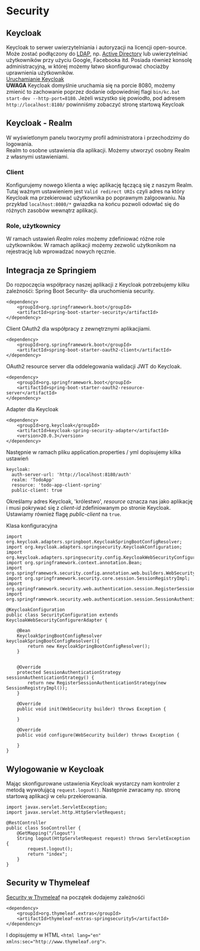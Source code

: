 # Security

## Keycloak

Keycloak to serwer uwierzytelniania i autoryzacji na licencji open-source. Może zostać podłączony
do [LDAP](https://sekurak.pl/podatnosc-ldap-injection-definicje-przyklady-ataku-metody-ochrony/),
np. [Active Directory](https://pasja-informatyki.pl/sieci-komputerowe/active-directory-wstep/) lub
uwierzytelniać użytkowników przy użyciu Google, Facebooka itd. Posiada również konsolę administracyjną, w której możemy
łatwo skonfigurować chociażby uprawnienia użytkowników.  
[Uruchamianie Keycloak](https://www.baeldung.com/spring-boot-keycloak)  
**UWAGA** Keycloak domyślnie uruchamia się na porcie 8080, możemy zmienić to zachowanie poprzez dodanie odpowiedniej flagi
``bin/kc.bat start-dev --http-port=8180``. Jeżeli wszystko się powiodło, pod adresem ``http://localhost:8180/`` powinniśmy 
zobaczyć stronę startową Keycloak  

## Keycloak - Realm

W wyświetlonym panelu tworzymy profil administratora i przechodzimy do logowania.  
Realm to osobne ustawienia dla aplikacji. Możemy utworzyć osobny Realm z własnymi ustawieniami. 

### Client

Konfigurujemy nowego klienta a więc aplikację łączącą się z naszym Realm. Tutaj ważnym ustawieniem jest
``Valid redirect URIs`` czyli adres na który Keycloak ma przekierować użytkownika po poprawnym zalgoowaniu. Na przykład 
``localhost:8080/*`` gwiazdka na końcu pozwoli odowłać się do różnych zasobów wewnątrz aplikacji. 

### Role, użytkownicy

W ramach ustawień *Realm roles* możemy zdefiniować różne role użytkowników. W ramach aplikacji możemy zezwolić użytkonikom
na rejestrację lub wprowadzać nowych ręcznie. 

## Integracja ze Springiem

Do rozpoczęcia współpracy naszej aplikacji z Keycloak potrzebujemy kilku zależnośći:
Spring Boot Security- dla uruchomienia security.
```
<dependency>
    <groupId>org.springframework.boot</groupId>
    <artifactId>spring-boot-starter-security</artifactId>
</dependency>
```

Client OAuth2 dla współpracy z zewnętrznymi aplikacjiami.
```
<dependency>
    <groupId>org.springframework.boot</groupId>
    <artifactId>spring-boot-starter-oauth2-client</artifactId>
</dependency>
```

OAuth2 resource server dla oddelegowania walidacji JWT do Keycloak.
```
<dependency>
    <groupId>org.springframework.boot</groupId>
    <artifactId>spring-boot-starter-oauth2-resource-server</artifactId>
</dependency>
```

Adapter dla Keycloak
```
<dependency>
    <groupId>org.keycloak</groupId>
    <artifactId>keycloak-spring-security-adapter</artifactId>
    <version>20.0.3</version>
</dependency>
```
  
Następnie w ramach pliku application.properties / yml dopisujemy kilka ustawień
```
keycloak:
  auth-server-url: 'http://localhost:8180/auth'
  realm: 'TodoApp'
  resource: 'todo-app-client-spring'
  public-client: true
```
Określamy adres Keycloak, 'królestwo', *resource* oznacza nas jako aplikację i musi pokrywać się z *client-id* zdefiniowanym
po stronie Keycloak. Ustawiamy również flagę *public-client* na ``true``.  
  
  
Klasa konfiguracyjna
```
import org.keycloak.adapters.springboot.KeycloakSpringBootConfigResolver;
import org.keycloak.adapters.springsecurity.KeycloakConfiguration;
import org.keycloak.adapters.springsecurity.config.KeycloakWebSecurityConfigurerAdapter;
import org.springframework.context.annotation.Bean;
import org.springframework.security.config.annotation.web.builders.WebSecurity;
import org.springframework.security.core.session.SessionRegistryImpl;
import org.springframework.security.web.authentication.session.RegisterSessionAuthenticationStrategy;
import org.springframework.security.web.authentication.session.SessionAuthenticationStrategy;

@KeycloakConfiguration
public class SecurityConfiguration extends KeycloakWebSecurityConfigurerAdapter {

    @Bean
    KeycloakSpringBootConfigResolver keycloakSpringBootConfigResolver(){
        return new KeycloakSpringBootConfigResolver();
    }


    @Override
    protected SessionAuthenticationStrategy sessionAuthenticationStrategy() {
        return new RegisterSessionAuthenticationStrategy(new SessionRegistryImpl());
    }

    @Override
    public void init(WebSecurity builder) throws Exception {

    }

    @Override
    public void configure(WebSecurity builder) throws Exception {

    }
}
```

## Wylogowanie w Keycloak

Mając skonfigurowane ustawienia Keycloak wystarczy nam kontroler z metodą wywołującą ``request.logout()``. Następnie zwracamy
np. stronę startową aplikacji w celu przekierowania.
```
import javax.servlet.ServletException;
import javax.servlet.http.HttpServletRequest;

@RestController
public class SsoController {
    @GetMapping("/logout")
    String logout(HttpServletRequest request) throws ServletException {
        request.logout();
        return "index";
    }
}
```

## Security w Thymeleaf

[Security w Thymeleaf](https://www.baeldung.com/spring-security-thymeleafhttps://www.baeldung.com/spring-security-thymeleaf)
na początek dodajemy zależnośći
```
<dependency>
    <groupId>org.thymeleaf.extras</groupId>
    <artifactId>thymeleaf-extras-springsecurity5</artifactId>
</dependency>
```
I dopisujemy w HTML ``<html lang="en" xmlns:sec="http://www.thymeleaf.org">``.


